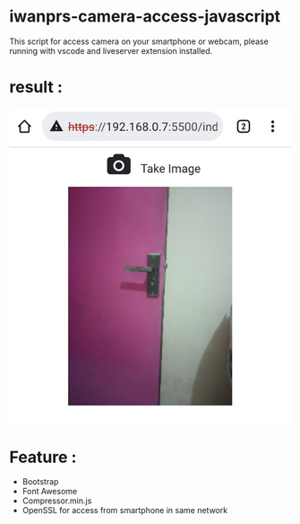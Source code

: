 # iwanprs-camera-access-javascript

This script for access camera on your smartphone or webcam, please running with vscode and liveserver extension installed. 

# result :
![alt text](https://github.com/iwane021/iwanprs-camera-access-javascript/blob/main/camera-access.jpg)

# Feature :
- Bootstrap
- Font Awesome
- Compressor.min.js
- OpenSSL for access from smartphone in same network
